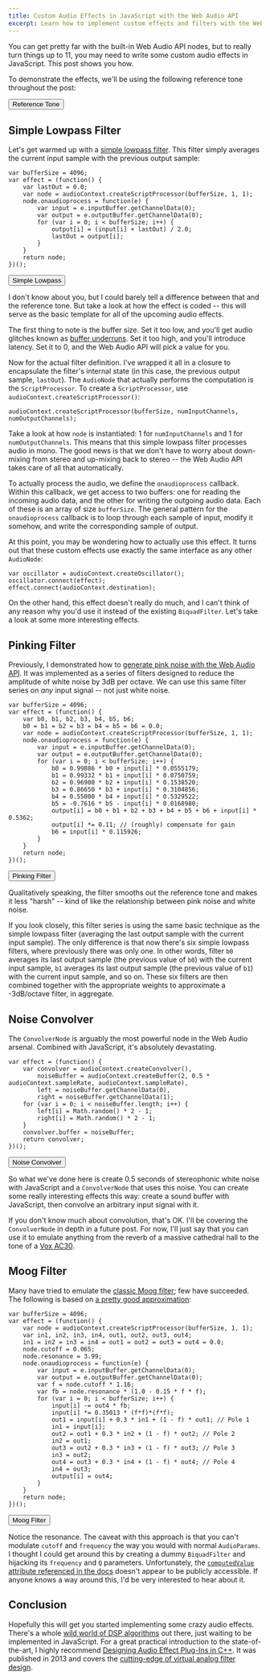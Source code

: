 ```yaml
---
title: Custom Audio Effects in JavaScript with the Web Audio API
excerpt: Learn how to implement custom effects and filters with the Web Audio API.
---
```


You can get pretty far with the built-in Web Audio API nodes, but to
really turn things up to 11, you may need to write some custom audio
effects in JavaScript. This post shows you how.

<!--more-->

To demonstrate the effects, we'll be using the following reference tone
throughout the post:

<pre style="display: none">var effect = audioContext.createGainNode();</pre>
<p><button class="demo">
Reference Tone
</button></p>

Simple Lowpass Filter
---------------------

Let's get warmed up with a [simple lowpass filter][]. This filter simply
averages the current input sample with the previous output sample:

~~~~ {.javascript}
var bufferSize = 4096;
var effect = (function() {
    var lastOut = 0.0;
    var node = audioContext.createScriptProcessor(bufferSize, 1, 1);
    node.onaudioprocess = function(e) {
        var input = e.inputBuffer.getChannelData(0);
        var output = e.outputBuffer.getChannelData(0);
        for (var i = 0; i < bufferSize; i++) {
            output[i] = (input[i] + lastOut) / 2.0;
            lastOut = output[i];
        }
    }
    return node;
})();
~~~~

<p><button class="demo">
Simple Lowpass
</button></p>

I don't know about you, but I could barely tell a difference between
that and the reference tone. But take a look at how the effect is coded
-- this will serve as the basic template for all of the upcoming audio
effects.

The first thing to note is the buffer size. Set it too low, and you'll
get audio glitches known as [buffer underruns][]. Set it too high, and
you'll introduce latency. Set it to 0, and the Web Audio API will pick a
value for you.

Now for the actual filter definition. I've wrapped it all in a closure
to encapsulate the filter's internal state (in this case, the previous
output sample, `lastOut`). The `AudioNode` that actually performs the
computation is the `ScriptProcessor`. To create a `ScriptProcessor`, use
`audioContext.createScriptProcessor()`:

~~~~ {.javascript}
audioContext.createScriptProcessor(bufferSize, numInputChannels, numOutputChannels);
~~~~

Take a look at how `node` is instantiated: 1 for `numInputChannels` and
1 for `numOutputChannels`. This means that this simple lowpass filter
processes audio in mono. The good news is that we don't have to worry
about down-mixing from stereo and up-mixing back to stereo -- the Web
Audio API takes care of all that automatically.

To actually process the audio, we define the `onaudioprocess` callback.
Within this callback, we get access to two buffers: one for reading the
incoming audio data, and the other for writing the outgoing audio data.
Each of these is an array of size `bufferSize`. The general pattern for
the `onaudioprocess` callback is to loop through each sample of input,
modify it somehow, and write the corresponding sample of output.

At this point, you may be wondering how to actually use this effect. It
turns out that these custom effects use exactly the same interface as
any other `AudioNode`:

~~~~ {.javascript}
var oscillator = audioContext.createOscillator();
oscillator.connect(effect);
effect.connect(audioContext.destination);
~~~~

On the other hand, this effect doesn't really do much, and I can't think
of any reason why you'd use it instead of the existing `BiquadFilter`.
Let's take a look at some more interesting effects.

Pinking Filter
--------------

Previously, I demonstrated how to [generate pink noise with the Web
Audio API][]. It was implemented as a series of filters designed to
reduce the amplitude of white noise by 3dB per octave. We can use this
same filter series on *any* input signal -- not just white noise.

~~~~ {.javascript}
var bufferSize = 4096;
var effect = (function() {
    var b0, b1, b2, b3, b4, b5, b6;
    b0 = b1 = b2 = b3 = b4 = b5 = b6 = 0.0;
    var node = audioContext.createScriptProcessor(bufferSize, 1, 1);
    node.onaudioprocess = function(e) {
        var input = e.inputBuffer.getChannelData(0);
        var output = e.outputBuffer.getChannelData(0);
        for (var i = 0; i < bufferSize; i++) {
            b0 = 0.99886 * b0 + input[i] * 0.0555179;
            b1 = 0.99332 * b1 + input[i] * 0.0750759;
            b2 = 0.96900 * b2 + input[i] * 0.1538520;
            b3 = 0.86650 * b3 + input[i] * 0.3104856;
            b4 = 0.55000 * b4 + input[i] * 0.5329522;
            b5 = -0.7616 * b5 - input[i] * 0.0168980;
            output[i] = b0 + b1 + b2 + b3 + b4 + b5 + b6 + input[i] * 0.5362;
            output[i] *= 0.11; // (roughly) compensate for gain
            b6 = input[i] * 0.115926;
        }
    }
    return node;
})();
~~~~

<p><button class="demo">
Pinking Filter
</button></p>

Qualitatively speaking, the filter smooths out the reference tone and
makes it less "harsh" -- kind of like the relationship between pink
noise and white noise.

If you look closely, this filter series is using the same basic
technique as the simple lowpass filter (averaging the last output sample
with the current input sample). The only difference is that now there's
six simple lowpass filters, where previously there was only one. In
other words, filter `b0` averages its last output sample (the previous
value of `b0`) with the current input sample, `b1` averages its last
output sample (the previous value of `b1`) with the current input
sample, and so on. These six filters are then combined together with the
appropriate weights to approximate a -3dB/octave filter, in aggregate.

Noise Convolver
---------------

The `ConvolverNode` is arguably the most powerful node in the Web Audio
arsenal. Combined with JavaScript, it's absolutely devastating.

~~~~ {.javascript}
var effect = (function() {
    var convolver = audioContext.createConvolver(),
        noiseBuffer = audioContext.createBuffer(2, 0.5 * audioContext.sampleRate, audioContext.sampleRate),
        left = noiseBuffer.getChannelData(0),
        right = noiseBuffer.getChannelData(1);
    for (var i = 0; i < noiseBuffer.length; i++) {
        left[i] = Math.random() * 2 - 1;
        right[i] = Math.random() * 2 - 1;
    }
    convolver.buffer = noiseBuffer;
    return convolver;
})();
~~~~

<p><button class="demo">
Noise Convolver
</button></p>

So what we've done here is create 0.5 seconds of stereophonic white
noise with JavaScript and a `ConvolverNode` that uses this noise. You
can create some really interesting effects this way: create a sound
buffer with JavaScript, then convolve an arbitrary input signal with it.

If you don't know much about convolution, that's OK. I'll be covering
the `ConvolverNode` in depth in a future post. For now, I'll just say
that you can use it to emulate anything from the reverb of a massive
cathedral hall to the tone of a [Vox AC30][].

Moog Filter
-----------

Many have tried to emulate the [classic Moog filter][]; few have
succeeded. The following is based on [a pretty good approximation][]:

~~~~ {.javascript}
var bufferSize = 4096;
var effect = (function() {
    var node = audioContext.createScriptProcessor(bufferSize, 1, 1);
    var in1, in2, in3, in4, out1, out2, out3, out4;
    in1 = in2 = in3 = in4 = out1 = out2 = out3 = out4 = 0.0;
    node.cutoff = 0.065;
    node.resonance = 3.99;
    node.onaudioprocess = function(e) {
        var input = e.inputBuffer.getChannelData(0);
        var output = e.outputBuffer.getChannelData(0);
        var f = node.cutoff * 1.16;
        var fb = node.resonance * (1.0 - 0.15 * f * f);
        for (var i = 0; i < bufferSize; i++) {
            input[i] -= out4 * fb;
            input[i] *= 0.35013 * (f*f)*(f*f);
            out1 = input[i] + 0.3 * in1 + (1 - f) * out1; // Pole 1
            in1 = input[i];
            out2 = out1 + 0.3 * in2 + (1 - f) * out2; // Pole 2
            in2 = out1;
            out3 = out2 + 0.3 * in3 + (1 - f) * out3; // Pole 3
            in3 = out2;
            out4 = out3 + 0.3 * in4 + (1 - f) * out4; // Pole 4
            in4 = out3;
            output[i] = out4;
        }
    }
    return node;
})();
~~~~

<p><button class="demo">
Moog Filter
</button></p>

Notice the resonance. The caveat with this approach is that you can't
modulate `cutoff` and `frequency` the way you would with normal
`AudioParams`. I thought I could get around this by creating a dummy
`BiquadFilter` and hijacking its `frequency` and `Q` parameters.
Unfortunately, the [`computedValue` attribute referenced in the docs][]
doesn't appear to be publicly accessible. If anyone knows a way around
this, I'd be very interested to hear about it.

Conclusion
----------

Hopefully this will get you started implementing some crazy audio
effects. There's a whole [wild world of DSP algorithms][] out there,
just waiting to be implemented in JavaScript. For a great practical
introduction to the state-of-the-art, I highly recommend [Designing
Audio Effect Plug-Ins in C++][]. It was published in 2013 and covers the
[cutting-edge of virtual analog filter design][].

<script>
$(function() {
    var audioContext = new (typeof AudioContext !== "undefined" && AudioContext !== null ? AudioContext : webkitAudioContext);
    var masterGain = audioContext.createGain();
    masterGain.gain.value = 0.1;
    masterGain.connect(audioContext.destination);

    var stopDemo = function($button) {
        $button.removeAttr('disabled');
    };

    var startDemo = function($button) {
        var now = audioContext.currentTime;

        var effect = eval($button.parent().prev('pre').text() + "effect;");
        var sawWave = audioContext.createOscillator();
        sawWave.type = sawWave.SAWTOOTH;
        sawWave.start(now);
        var effectGain = audioContext.createGain();

        effect.connect(effectGain);
        effectGain.connect(masterGain);
        sawWave.connect(effect);

        /* Sweep from A3 to A6. */
        sawWave.frequency.setValueAtTime(220, now);
        sawWave.frequency.linearRampToValueAtTime(1760, now + 4);

        /* Play raw wave through effect, then fade out. */
        effectGain.gain.setValueAtTime(1.0, now);
        effectGain.gain.setValueAtTime(1.0, now + 4);
        effectGain.gain.linearRampToValueAtTime(0.0, now + 5);

        $button.attr('disabled', '');
        setTimeout(function() { stopDemo($button); }, 5000);
    };

    $("button.demo").each(function(i, button) {
        $(button).click(function(e) {
            var $button = $(this);
            if ($button.attr('disabled')) {
                stopDemo($button);
            } else {
                startDemo($button);
            }
        });
    });
});
</script>





  [simple lowpass filter]: http://en.wikipedia.org/wiki/Low-pass_filter#Simple_infinite_impulse_response_filter
  [buffer underruns]: http://en.wikipedia.org/wiki/Buffer_underrun
  [generate pink noise with the Web Audio API]: /generate-noise-web-audio-api/#pink-noise
  [Vox AC30]: http://www.amazon.com/dp/B002PYRHFU/?tag=zacden-20
  [classic Moog filter]: http://en.wikipedia.org/wiki/Minimoog
  [a pretty good approximation]: http://www.musicdsp.org/showArchiveComment.php?ArchiveID=26
  [`computedValue` attribute referenced in the docs]: https://dvcs.w3.org/hg/audio/raw-file/tip/webaudio/specification.html#computedValue-AudioParam-section
  [wild world of DSP algorithms]: http://musicdsp.org/
  [Designing Audio Effect Plug-Ins in C++]: http://www.amazon.com/dp/0240825152/?tag=zacden-20
  [cutting-edge of virtual analog filter design]: /research/VAFilterDesign_1.0.3.pdf
